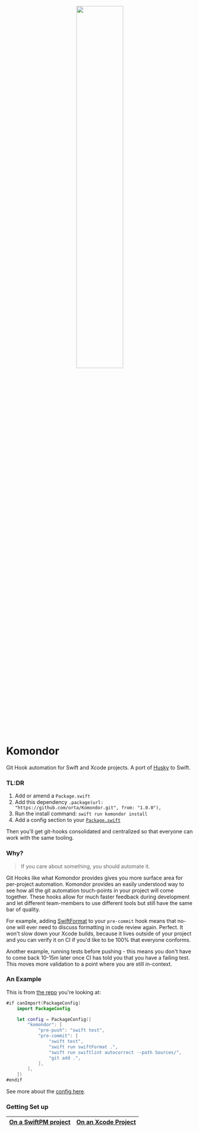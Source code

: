 <p align="center"><a href='https://www.akc.org/dog-breeds/komondor/'><img width ="50%" src="http://dogsaholic.com/wp-content/uploads/2016/06/Komondor-dog.jpg"><a/></p>

# Komondor

Git Hook automation for Swift and Xcode projects. A port of [Husky](https://github.com/typicode/husky) to Swift.

### TL:DR

1. Add or amend a `Package.swift`
2. Add this dependency `.package(url: "https://github.com/orta/Komondor.git", from: "1.0.0"),`
3. Run the install command: `swift run komondor install`
4. Add a config section to your [`Package.swift`](https://github.com/orta/Komondor/blob/master/Package.swift)

Then you'll get git-hooks consolidated and centralized so that everyone can work with the same tooling.

### Why?

> If you care about something, you should automate it.

Git Hooks like what Komondor provides gives you more surface area for per-project automation. Komondor provides
an easily understood way to see how all the git automation touch-points in your project will come together. These 
hooks allow for much faster feedback during development and let different team-members to use different tools
but still have the same bar of quality.

For example, adding [SwiftFormat](https://github.com/nicklockwood/SwiftFormat) to your `pre-commit` hook means that
no-one will ever need to discuss formatting in code review again. Perfect. It won't slow down your Xcode builds, 
because it lives outside of your project and you can verify it on CI if you'd like to be 100% that everyone conforms.

Another example, running tests before pushing - this means you don't have to come back 10-15m later once CI has told
you that you have a failing test. This moves more validation to a point where you are still in-context.

### An Example

This is from [the repo](https://github.com/orta/Komondor/blob/master/Package.swift) you're looking at:

```swift
#if canImport(PackageConfig)
    import PackageConfig

    let config = PackageConfig([
        "komondor": [
            "pre-push": "swift test",
            "pre-commit": [
                "swift test",
                "swift run swiftFormat .",
                "swift run swiftlint autocorrect --path Sources/",
                "git add .",
            ],
        ],
    ])
#endif
```

See more about the [config here](./Documentation/config.md).

### Getting Set up

| [On a SwiftPM project](Documentation/with_swiftpm.md) | [On an Xcode Project](Documentation/only_xcode.md) |
|----------------------------|---------------------------|


